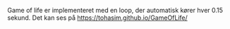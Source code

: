Game of life er implementeret med en loop, der automatisk kører hver 0.15 sekund. Det kan ses på https://tohasim.github.io/GameOfLife/

